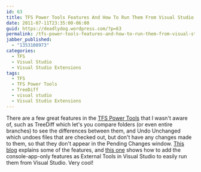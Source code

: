 ```yaml
---
id: 63
title: TFS Power Tools Features And How To Run Them From Visual Studio
date: 2011-07-11T23:35:00-06:00
guid: https://deadlydog.wordpress.com/?p=63
permalink: /tfs-power-tools-features-and-how-to-run-them-from-visual-studio/
jabber_published:
  - "1353108973"
categories:
  - TFS
  - Visual Studio
  - Visual Studio Extensions
tags:
  - TFS
  - TFS Power Tools
  - TreeDiff
  - visual studio
  - Visual Studio Extensions
---
```

There are a few great features in the [TFS Power Tools](http://visualstudiogallery.msdn.microsoft.com/c255a1e4-04ba-4f68-8f4e-cd473d6b971f) that I wasn't aware of, such as TreeDiff which let's you compare folders (or even entire branches) to see the differences between them, and Undo Unchanged which undoes files that are checked out, but don't have any changes made to them, so that they don't appear in the Pending Changes window. [This blog](http://duncanjasmith.blogspot.com/2007/05/using-team-foundation-server-power.html) explains some of the features, and [this one](http://www.aaubry.net/undo-checkout-on-unchanged-files-%28tfs%29.aspx) shows how to add the console-app-only features as External Tools in Visual Studio to easily run them from Visual Studio. Very cool!
